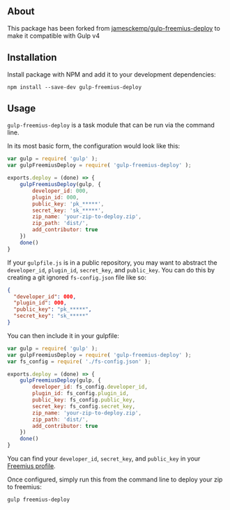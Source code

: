 ## About

This package has been forked from [jamesckemp/gulp-freemius-deploy](https://github.com/jamesckemp/gulp-freemius-deploy) to make it compatible with Gulp v4

## Installation

Install package with NPM and add it to your development dependencies:

`npm install --save-dev gulp-freemius-deploy`

## Usage

`gulp-freemius-deploy` is a task module that can be run via the command line.

In its most basic form, the configuration would look like this:

```js
var gulp = require( 'gulp' );
var gulpFreemiusDeploy = require( 'gulp-freemius-deploy' );

exports.deploy = (done) => {
	gulpFreemiusDeploy(gulp, {
		developer_id: 000,
		plugin_id: 000,
		public_key: 'pk_*****',
		secret_key: 'sk_*****',
		zip_name: 'your-zip-to-deploy.zip',
		zip_path: 'dist/',
		add_contributor: true
	})
	done()
}
```

If your `gulpfile.js` is in a public repository, you may want to abstract the `developer_id`, `plugin_id`, `secret_key`, and `public_key`. You can do this by creating a git ignored `fs-config.json` file like so:

```json
{
  "developer_id": 000,
  "plugin_id": 000,
  "public_key": "pk_*****",
  "secret_key": "sk_*****"
}
```

You can then include it in your gulpfile:

```js
var gulp = require( 'gulp' );
var gulpFreemiusDeploy = require( 'gulp-freemius-deploy' );
var fs_config = require( './fs-config.json' );

exports.deploy = (done) => {
	gulpFreemiusDeploy(gulp, {
		developer_id: fs_config.developer_id,
		plugin_id: fs_config.plugin_id,
		public_key: fs_config.public_key,
		secret_key: fs_config.secret_key,
		zip_name: 'your-zip-to-deploy.zip',
		zip_path: 'dist/',
		add_contributor: true
	})
	done()
}
```

You can find your `developer_id`, `secret_key`, and `public_key` in your [Freemius profile](https://dashboard.freemius.com/#/profile/).

Once configured, simply run this from the command line to deploy your zip to freemius:

`gulp freemius-deploy`
